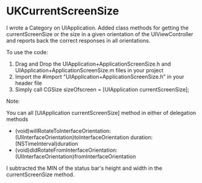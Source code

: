 UKCurrentScreenSize
===================
I wrote a Category on UIApplication. 
Added class methods for getting the currentScreenSize or the size in a given orientation of the UIViewController and reports back the correct responses in all orientations.


To use the code:

1. Drag and Drop the UIApplication+ApplicationScreenSize.h and UIApplication+ApplicationScreenSize.m files in your project
2. Import the #import "UIApplication+ApplicationScreenSize.h" in your header file
3. Simply call CGSize sizeOfscreen = [UIApplication currentScreenSize];


Note:

You can all [UIApplication currentScreenSize] method in either of delegation methods

- (void)willRotateToInterfaceOrientation:(UIInterfaceOrientation)toInterfaceOrientation duration:(NSTimeInterval)duration
- (void)didRotateFromInterfaceOrientation:(UIInterfaceOrientation)fromInterfaceOrientation

I subtracted the MIN of the status bar's height and width in the currentScreenSize method.

